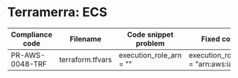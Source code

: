 # Terramerra: ECS

Compliance code | Filename       | Code snippet problem    | Fixed code
----------------|----------------|-------------------------|---------------------------------------
PR-AWS-0048-TRF |terraform.tfvars|execution_role_arn = ""  |execution_role_arn = "arn:aws:iam::..."
